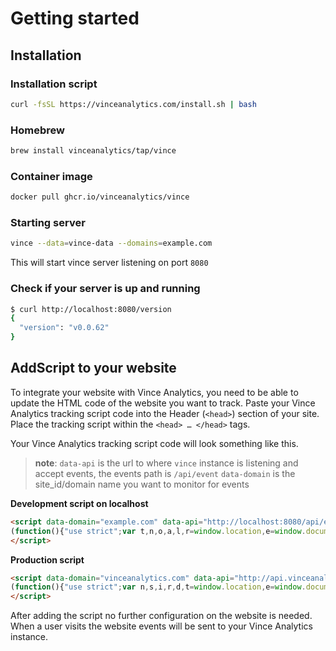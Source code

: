 # Getting started


## Installation


### Installation script
```bash
curl -fsSL https://vinceanalytics.com/install.sh | bash
```

### Homebrew
```bash
brew install vinceanalytics/tap/vince
```
### Container image
```bash
docker pull ghcr.io/vinceanalytics/vince
```


### Starting server

```bash
vince --data=vince-data --domains=example.com
```

This will start vince server listening on port `8080`

### Check if your server is up and running

```bash
$ curl http://localhost:8080/version
{
  "version": "v0.0.62"
}
```

## AddScript to your website

To integrate your website with Vince Analytics, you need to be able to update the HTML code of the website you want to track. Paste your Vince Analytics tracking script code into the Header (`<head>`) section of your site. Place the tracking script within the `<head> … </head>` tags.

Your Vince Analytics tracking script code will look something like this.

> **note**:
> `data-api` is the url to where `vince` instance is listening and accept events, the events path is `/api/event`
>  `data-domain` is the site_id/domain name you want to monitor for events


**Development script on localhost**
```html
<script data-domain="example.com" data-api="http://localhost:8080/api/event">
(function(){"use strict";var t,n,o,a,l,r=window.location,e=window.document,c=e.currentScript,h=c.getAttribute("data-api")||d(c);function u(e){console.warn("Ignoring Event: "+e)}function d(e){return new URL(e.src).origin+"/api/event"}function i(t,n){try{if(window.localStorage.vince_ignore==="true")return u("localStorage flag")}catch{}var o,s={};s.n=t,s.u=r.href,s.d=c.getAttribute("data-domain"),s.r=e.referrer||null,s.w=window.innerWidth,n&&n.meta&&(s.m=JSON.stringify(n.meta)),n&&n.props&&(s.p=n.props),o=new XMLHttpRequest,o.open("POST",h,!0),o.setRequestHeader("Content-Type","text/plain"),o.send(JSON.stringify(s)),o.onreadystatechange=function(){o.readyState===4&&n&&n.callback&&n.callback()}}a=window.vince&&window.vince.q||[],window.vince=i;for(t=0;t<a.length;t++)i.apply(this,a[t]);function s(){if(o===r.pathname)return;o=r.pathname,i("pageview")}n=window.history,n.pushState&&(l=n.pushState,n.pushState=function(){l.apply(this,arguments),s()},window.addEventListener("popstate",s));function m(){!o&&e.visibilityState==="visible"&&s()}e.visibilityState==="prerender"?e.addEventListener("visibilitychange",m):s()})()
</script>
```

**Production script**

```html
<script data-domain="vinceanalytics.com" data-api="http://api.vinceanalytics.com/api/event">
(function(){"use strict";var n,s,i,r,d,t=window.location,e=window.document,c=e.currentScript,h=c.getAttribute("data-api")||u(c);function l(e){console.warn("Ignoring Event: "+e)}function u(e){return new URL(e.src).origin+"/api/event"}function a(n,s){if(/^localhost$|^127(\.[0-9]+){0,2}\.[0-9]+$|^\[::1?\]$/.test(t.hostname)||t.protocol==="file:")return l("localhost");if(window._phantom||window.__nightmare||window.navigator.webdriver||window.Cypress)return;try{if(window.localStorage.vince_ignore==="true")return l("localStorage flag")}catch{}var i,o={};o.n=n,o.u=t.href,o.d=c.getAttribute("data-domain"),o.r=e.referrer||null,o.w=window.innerWidth,s&&s.meta&&(o.m=JSON.stringify(s.meta)),s&&s.props&&(o.p=s.props),i=new XMLHttpRequest,i.open("POST",h,!0),i.setRequestHeader("Content-Type","text/plain"),i.send(JSON.stringify(o)),i.onreadystatechange=function(){i.readyState===4&&s&&s.callback&&s.callback()}}r=window.vince&&window.vince.q||[],window.vince=a;for(n=0;n<r.length;n++)a.apply(this,r[n]);function o(){if(i===t.pathname)return;i=t.pathname,a("pageview")}s=window.history,s.pushState&&(d=s.pushState,s.pushState=function(){d.apply(this,arguments),o()},window.addEventListener("popstate",o));function m(){!i&&e.visibilityState==="visible"&&o()}e.visibilityState==="prerender"?e.addEventListener("visibilitychange",m):o()})()
</script>
```


After adding the script no further configuration on the website is needed. When a user visits the website events will be sent to your Vince Analytics instance.